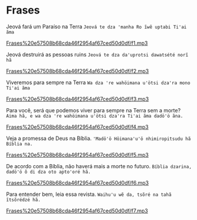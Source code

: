 # Frases

Jeová fará um Paraíso na Terra `Jeová te dza 'manha Ro ĩwẽ uptabi Ti'ai ãma`

[Frases%20e57508b68cda46f2954af67ced50d0df/f1.mp3](Frases%20e57508b68cda46f2954af67ced50d0df/f1.mp3)

Jeová destruirá as pessoas ruins `Jeová te dza da'uprotsi dawatsété norĩ hã`

[Frases%20e57508b68cda46f2954af67ced50d0df/f2.mp3](Frases%20e57508b68cda46f2954af67ced50d0df/f2.mp3)

Viveremos para sempre na Terra `Wa dza 're wahöimana u'ötsi dza'ra mono Ti'ai ãma`

[Frases%20e57508b68cda46f2954af67ced50d0df/f3.mp3](Frases%20e57508b68cda46f2954af67ced50d0df/f3.mp3)

Para você, será que podemos viver para sempre na Terra sem a morte? `Aima hã, e wa dza 're wahöimana u'ötsi dza'ra Ti'ai ãma dadö'ö ãna.`

[Frases%20e57508b68cda46f2954af67ced50d0df/f4.mp3](Frases%20e57508b68cda46f2954af67ced50d0df/f4.mp3)

Veja a promessa de Deus na Bíblia. `'Madö'ö Höimana'u'ö nhimiropitsudu hã Bíblia na.`

[Frases%20e57508b68cda46f2954af67ced50d0df/f5.mp3](Frases%20e57508b68cda46f2954af67ced50d0df/f5.mp3)

De acordo com a Bíblia, não haverá mais a morte no futuro. `Bíblia dzarina, dadö'ö õ di dza oto apto'oré hã.`

[Frases%20e57508b68cda46f2954af67ced50d0df/f6.mp3](Frases%20e57508b68cda46f2954af67ced50d0df/f6.mp3)

Para entender bem, leia essa revista. `Waihu'u wẽ da, tsõré na tahã ĩtsõrédzé hã.`

[Frases%20e57508b68cda46f2954af67ced50d0df/f7.mp3](Frases%20e57508b68cda46f2954af67ced50d0df/f7.mp3)